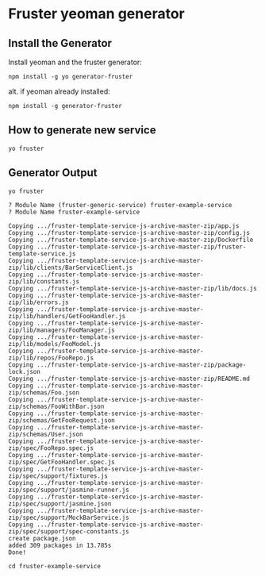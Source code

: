 # Fruster yeoman generator

## Install the Generator

Install yeoman and the fruster generator:

```
npm install -g yo generator-fruster
```
alt. if yeoman already installed:
```
npm install -g generator-fruster
```

## How to generate new service

```
yo fruster
```

## Generator Output

    yo fruster
    
    ? Module Name (fruster-generic-service) fruster-example-service
    ? Module Name fruster-example-service

    Copying .../fruster-template-service-js-archive-master-zip/app.js
    Copying .../fruster-template-service-js-archive-master-zip/config.js
    Copying .../fruster-template-service-js-archive-master-zip/Dockerfile
    Copying .../fruster-template-service-js-archive-master-zip/fruster-template-service.js
    Copying .../fruster-template-service-js-archive-master-zip/lib/clients/BarServiceClient.js
    Copying .../fruster-template-service-js-archive-master-zip/lib/constants.js
    Copying .../fruster-template-service-js-archive-master-zip/lib/docs.js
    Copying .../fruster-template-service-js-archive-master-zip/lib/errors.js
    Copying .../fruster-template-service-js-archive-master-zip/lib/handlers/GetFooHandler.js
    Copying .../fruster-template-service-js-archive-master-zip/lib/managers/FooManager.js
    Copying .../fruster-template-service-js-archive-master-zip/lib/models/FooModel.js
    Copying .../fruster-template-service-js-archive-master-zip/lib/repos/FooRepo.js
    Copying .../fruster-template-service-js-archive-master-zip/package-lock.json
    Copying .../fruster-template-service-js-archive-master-zip/README.md
    Copying .../fruster-template-service-js-archive-master-zip/schemas/Foo.json
    Copying .../fruster-template-service-js-archive-master-zip/schemas/FooWithBar.json
    Copying .../fruster-template-service-js-archive-master-zip/schemas/GetFooRequest.json
    Copying .../fruster-template-service-js-archive-master-zip/schemas/User.json
    Copying .../fruster-template-service-js-archive-master-zip/spec/FooRepo.spec.js
    Copying .../fruster-template-service-js-archive-master-zip/spec/GetFooHandler.spec.js
    Copying .../fruster-template-service-js-archive-master-zip/spec/support/fixtures.js
    Copying .../fruster-template-service-js-archive-master-zip/spec/support/jasmine-runner.js
    Copying .../fruster-template-service-js-archive-master-zip/spec/support/jasmine.json
    Copying .../fruster-template-service-js-archive-master-zip/spec/support/MockBarService.js
    Copying .../fruster-template-service-js-archive-master-zip/spec/support/spec-constants.js
    create package.json
    added 309 packages in 13.785s
    Done!

    cd fruster-example-service

